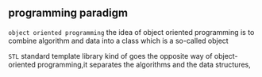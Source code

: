 ## programming paradigm

`object oriented programming`
the idea of object oriented programming is to combine algorithm and data into a class which is a so-called object

`STL`
standard template library kind of goes the opposite way of object-oriented programming,it separates the algorithms and the data structures,